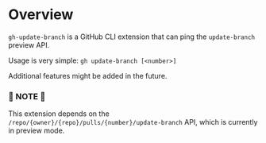 # Overview

`gh-update-branch` is a GitHub CLI extension that can ping the `update-branch`
preview API.

Usage is very simple: `gh update-branch [<number>]`

Additional features might be added in the future.

### 🚨 NOTE 🚨

This extension depends on the
`/repo/{owner}/{repo}/pulls/{number}/update-branch` API, which is currently in
preview mode.
